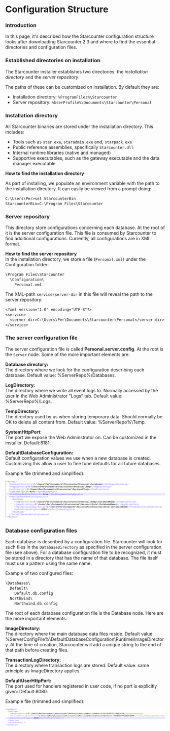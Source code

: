 # Configuration Structure

### Introduction

In this page, it's described how the Starcounter configuration structure looks after downloading Starcounter 2.3 and where to find the essential directories and configuration files.

### Established directories on installation

The Starcounter installer establishes two directories: the _installation directory_ and the _server repository_.

The paths of these can be customized on installation. By default they are:

* Installation directory: `%ProgramFiles%\Starcounter`
* Server repository: `%UserProfile%\Documents\Starcounter\Personal`

### Installation directory

All Starcounter binaries are stored under the installation directory. This includes:

* Tools such as `star.exe`, `staradmin.exe` and, `starpack.exe`
* Public reference assemblies, specifically `Starcounter.dll`
* Internal runtime libraries \(native and managed\)
* Supportive executables, such as the gateway executable and the data manager executable

**How to find the installation directory**

As part of installing, we populate an environment variable with the path to the installation directory. It can easily be viewed from a prompt doing:

```text
C:\Users\Per>set StarcounterBin
StarcounterBin=C:\Program Files\Starcounter
```

### Server repository

This directory store configurations concerning each database. At the root of it is the server configuration file. This file is consumed by Starcounter to find additional configurations. Currently, all configurations are in XML format.

**How to find the server repository**  
In the installation directory, we store a file \(`Personal.xml`\) under the Configuration folder:

```text
\Program Files\Starcounter
  \Configuration\
    Personal.xml
```

The XML-path `service\server-dir` in this file will reveal the path to the server repository:

```text
<?xml version="1.0" encoding="UTF-8"?>
<service>
  <server-dir>C:\Users\Per\Documents\Starcounter\Personal</server-dir>
</service>
```

### The server configuration file

The server configuration file is called **Personal.server.config**. At the root is the `Server` node. Some of the more important elements are:

**Database directory:**  
The directory where we look for the configuration describing each database. Default value: %ServerRepo%\Databases.

**LogDirectory:**  
The directory where we write all event logs to. Normally accessed by the user in the Web Administrator "Logs" tab. Default value: %ServerRepo%\Logs.

**TempDirectory:**  
The directory used by us when storing temporary data. Should normally be OK to delete all content from. Default value: %ServerRepo%\Temp.

**SystemHttpPort:**  
The port we expose the Web Adminstrator on. Can be customized in the installer. Default:8181.

**DefaultDatabaseConfiguration:**  
Default configuration values we use when a new database is created. Customizing this allow a user to fine tune defaults for all future databases.

Example file \(trimmed and simplified\):



![](../../.gitbook/assets/c326dc5e-c38e-11e6-8fd6-c095de9c6229-1024x246.png)



### Database configuration files

Each database is described by a configuration file. Starcounter will look for such files in the `DatabaseDirectory` as specified in the server configuration file \(see above\). For a database configuration file to be recognized, it must be stored in a directory that has the name of that database. The file itself must use a pattern using the same name.

Example of two configured files:

```text
\Databases\
  Default\
    Default.db.config
  Northwind\
    Northwind.db.config
```

The root of each database configuration file is the Database node. Here are the more important elements:

**ImageDirectory:**  
The directory where the main database data files reside. Default value: %ServerConfigFile%\DefaultDatabaseConfiguration\Runtime\ImageDirectory. At the time of creation, Starcounter will add a unique string to the end of that path before creating files.

**TransactionLogDirectory:**  
The directory where transaction logs are stored. Default value: same principle as ImageDirectory applies.

**DefaultUserHttpPort:**  
The port used for handlers registered in user code, if no port is explicitly given: Default:8080.

Example file \(trimmed and simplified\):



![](../../.gitbook/assets/0ea702a6-c391-11e6-9949-cd3876f30acb-1024x117.png)



